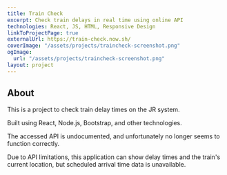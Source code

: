 ```yaml
---
title: Train Check
excerpt: Check train delays in real time using online API
technologies: React, JS, HTML, Responsive Design
linkToProjectPage: true
externalUrl: https://train-check.now.sh/
coverImage: "/assets/projects/traincheck-screenshot.png"
ogImage:
  url: "/assets/projects/traincheck-screenshot.png"
layout: project
---
```


## About

This is a project to check train delay times on the JR
system.

Built using React, Node.js, Bootstrap, and other
technologies.

The accessed API is undocumented, and unfortunately no
longer seems to function correctly.

Due to API limitations, this application can show delay
times and the train's current location, but scheduled
arrival time data is unavailable.
